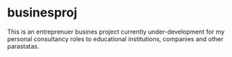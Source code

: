 # businesproj
This is an entreprenuer busines project currently under-development for my personal consultancy roles to educational institutions, companies and other parastatas.
